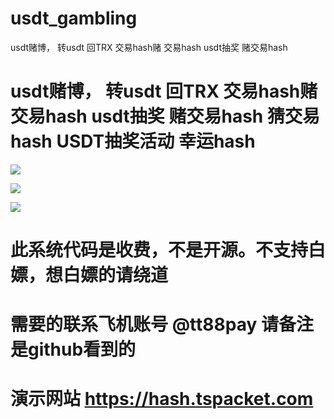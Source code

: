 # usdt_gambling
usdt赌博， 转usdt 回TRX 交易hash赌 交易hash usdt抽奖 赌交易hash
# usdt赌博， 转usdt 回TRX 交易hash赌 交易hash usdt抽奖 赌交易hash 猜交易hash USDT抽奖活动  幸运hash


![](https://www.showdoc.com.cn/server/api/attachment/visitFile?sign=27c0c04405d7f5b07f02415f714e8c32)

![](https://www.showdoc.com.cn/server/api/attachment/visitFile?sign=b8b0b349d0073e4d0109d4ad55762bb2)

![](https://www.showdoc.com.cn/server/api/attachment/visitFile?sign=9aabe1da919948962152ca34cb37e4b6)


# 此系统代码是收费，不是开源。不支持白嫖，想白嫖的请绕道
# 需要的联系飞机账号 @tt88pay 请备注是github看到的


# 演示网站   https://hash.tspacket.com
